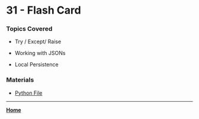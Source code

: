 # 31 - Flash Card

### Topics Covered

* Try / Except/ Raise

* Working with JSONs

* Local Persistence


### Materials

* [Python File](./031.py)

---

**[Home](../README.md)**